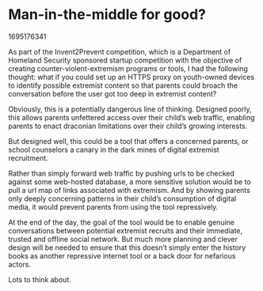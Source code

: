 # Man-in-the-middle for good?
1695176341

As part of the Invent2Prevent competition, which is a Department of Homeland Security sponsored startup competition with the objective of creating counter-violent-extremism programs or tools, I had the following thought: what if you could set up an HTTPS proxy on youth-owned devices to identify possible extremist content so that parents could broach the conversation before the user got too deep in extremist content?

Obviously, this is a potentially dangerous line of thinking. Designed poorly, this allows parents unfettered access over their child’s web traffic, enabling parents to enact draconian limitations over their child’s growing interests. 

But designed well, this could be a tool that offers a concerned parents, or school counselors a canary in the dark mines of digital extremist recruitment. 

Rather than simply forward web traffic by pushing urls to be checked against some web-hosted database, a more sensitive solution would be to pull a url map of links associated with extremism. And by showing parents only deeply concerning patterns in their child’s consumption of digital media, it would prevent parents from using the tool repressively. 

At the end of the day, the goal of the tool would be to enable genuine conversations between potential extremist recruits and their immediate, trusted and offline social network. But much more planning and clever design will be needed to ensure that this doesn’t simply enter the history books as another repressive internet tool or a back door for nefarious actors. 

Lots to think about. 